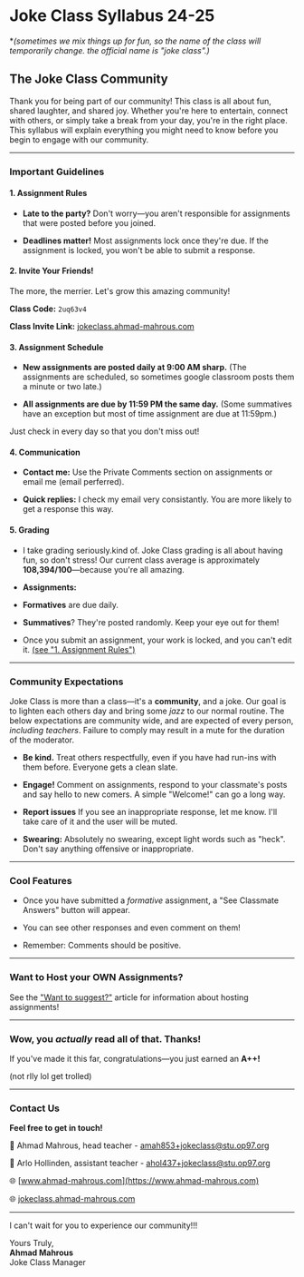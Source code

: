 # Joke Class Syllabus 24-25
**(sometimes we mix things up for fun, so the name of the class will temporarily change. the official name is "joke class".)*  

## The Joke Class Community

Thank you for being part of our community! This class is all about fun, shared laughter, and shared joy. Whether you're here to entertain, connect with others, or simply take a break from your day, you're in the right place. This syllabus will explain everything you might need to know before you begin to engage with our community.  

---

### **Important Guidelines**

#### 1. Assignment Rules

- **Late to the party?** Don't worry—you aren't responsible for assignments that were posted before you joined. 

- **Deadlines matter!** Most assignments lock once they're due. If the assignment is locked, you won't be able to submit a response. 

#### 2. Invite Your Friends! 

The more, the merrier. Let's grow this amazing community! 

**Class Code:** `2uq63v4`

**Class Invite Link:** [jokeclass.ahmad-mahrous.com](https://jokeclass.ahmad-mahrous.com/)


#### 3. Assignment Schedule

- **New assignments are posted daily at 9:00 AM sharp.** (The assignments are scheduled, so sometimes google classroom posts them a minute or two late.)

- **All assignments are due by 11:59 PM the same day.** (Some summatives have an exception but most of time assignment are due at 11:59pm.)

Just check in every day so that you don't miss out! 

#### 4. Communication

- **Contact me:** Use the Private Comments section on assignments or email me (email perferred). 

- **Quick replies:** I check my email very consistantly. You are more likely to get a response this way.


#### 5. Grading 

- I take grading seriously.kind of. Joke Class grading is all about having fun, so don't stress! Our current class average is approximately **108,394/100**—because you're all amazing.

- **Assignments:**  

 - **Formatives** are due daily.  

 - **Summatives**? They're posted randomly. Keep your eye out for them!

- Once you submit an assignment, your work is locked, and you can't edit it. [(see "1. Assignment Rules")](https://jokeclass.ahmad-mahrous.com/syllabus#1-assignment-rules)

---

### **Community Expectations**

Joke Class is more than a class—it's a **community**, and a joke. Our goal is to lighten each others day and bring some *jazz* to our normal routine. The below expectations are community wide, and are expected of every person, *including teachers*. Failure to comply may result in a mute for the duration of the moderator.

- **Be kind.** Treat others respectfully, even if you have had run-ins with them before. Everyone gets a clean slate.

- **Engage!** Comment on assignments, respond to your classmate's posts and say hello to new comers. A simple "Welcome!" can go a long way. 

- **Report issues** If you see an inappropriate response, let me know. I'll take care of it and the user will be muted.

- **Swearing:** Absolutely no swearing, except light words such as "heck". Don't say anything offensive or inappropriate.

---

### **Cool Features**

- Once you have submitted a *formative* assignment, a "See Classmate Answers" button will appear. 

 - You can see other responses and even comment on them! 

 - Remember: Comments should be positive. 

---

### **Want to Host your OWN Assignments?** 

See the ["Want to suggest?"](https://jokeclass.ahmad-mahrous.com/hosting) article for information about hosting assignments!

---

### **Wow, you** ***actually*** **read all of that. Thanks!**

If you've made it this far, congratulations—you just earned an **A++!** 

(not rlly lol get trolled)

---

### **Contact Us** 

**Feel free to get in touch!**   

📧 Ahmad Mahrous, head teacher - amah853+jokeclass@stu.op97.org

📧 Arlo Hollinden, assistant teacher - ahol437+jokeclass@stu.op97.org 

🌐 [www.ahmad-mahrous.com](https://www.ahmad-mahrous.com) 

🌐 [jokeclass.ahmad-mahrous.com](https://jokeclass.ahmad-mahrous.com) 

---

I can't wait for you to experience our community!!!

Yours Truly,     
**Ahmad Mahrous**   
Joke Class Manager   
